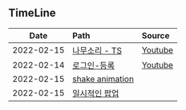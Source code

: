 ## TimeLine

| Date  | Path | Source |
|:-------------: |:--------------|:---|
| 2022-02-15 |[나무소리 - TS](https://github.com/tiaz0128/practice-everthing/tree/master/TS-namoosori)| [Youtube](https://www.youtube.com/c/namoosori) |
| 2022-02-14 |[로그인-등록](https://github.com/tiaz0128/practice-everthing/tree/master/login-registration)| [Youtube](__) |
| 2022-02-15 |[shake animation](https://github.com/tiaz0128/practice-everthing/tree/master/shake-animation)| |
| 2022-02-15 |[일시적인 팝업](https://github.com/tiaz0128/practice-everthing/tree/master/transient-alert) ||
